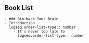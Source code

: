 ## Book List
	- ### Bio-hack Your Brain
	- Introduction
	  logseq.order-list-type:: number
		- It's never too late to
		  logseq.order-list-type:: number